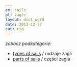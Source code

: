 ```yaml
---
en: sails
pl: żagle
layout: dict_word
date: 2013-12-27
cat: rig
---
```


*zobacz podkategorie:*

* [types of sails](/dict/t/types-of-sails.html) / rodzaje żagli
* [parts of sails](/dict/p/parts-of-sails.html) / części żagla

